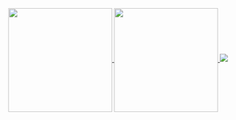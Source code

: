 <a href="https://github.com/anuraghazra/github-readme-stats">
  <img height=209 align="center" src="https://github-readme-stats.vercel.app/api?username=invisible-bo&theme=panda_icon=github" />
</a>
<a href="https://github.com/anuraghazra/github-readme-stats">
    <img height=209 align="center" src="https://github-readme-stats.vercel.app/api/top-langs/?username=invisible-bo&layout=donut&card_width=320&theme=panda_count=8" />
<a href="https://github.com/Ashutosh00710/github-readme-activity-graph">
  <img src="https://github-readme-activity-graph.vercel.app/graph?username=invisible-bo&theme=panda" />
</a>

<!--
**invisible-bo/invisible-bo** is a ✨ _special_ ✨ repository because its README.md (this file) appears on your GitHub profile.

Here are some ideas to get you started:

- 🔭 I’m currently working on ...
- 🌱 I’m currently learning ...
- 👯 I’m looking to collaborate on ...
- 🤔 I’m looking for help with ...
- 💬 Ask me about ...
- 📫 How to reach me: ...
- 😄 Pronouns: ...
- ⚡ Fun fact: ... 
->
`